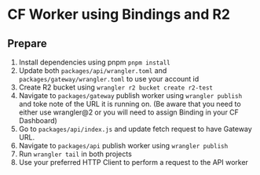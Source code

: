 # CF Worker using Bindings and R2

## Prepare

1. Install dependencies using pnpm `pnpm install`
2. Update both `packages/api/wrangler.toml` and `packages/gateway/wrangler.toml` to use your account id
3. Create R2 bucket using `wrangler r2 bucket create r2-test`
4. Navigate to `packages/gateway` publish worker using `wrangler publish` and toke note of the URL it is running on.
(Be aware that you need to either use wrangler@2 or you will need to assign Binding in your CF Dashboard)
5. Go to `packages/api/index.js` and update fetch request to have Gateway URL. 
6. Navigate to `packages/api` publish worker using `wrangler publish`
7. Run `wrangler tail` in both projects
8. Use your preferred HTTP Client to perform a request to the API worker
